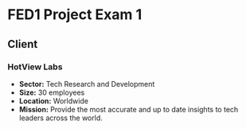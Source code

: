 # FED1 Project Exam 1

## Client

### HotView Labs
- **Sector:** Tech Research and Development
- **Size:** 30 employees
- **Location:** Worldwide
- **Mission:** Provide the most accurate and up to date insights to tech leaders across the world.
